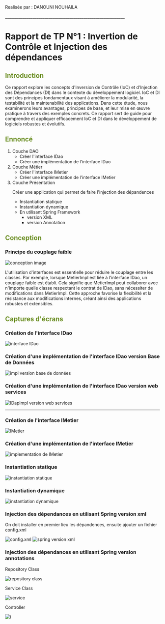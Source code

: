 <p>Realisée par : DANOUNI NOUHAILA</p>
<p>_____________________________________________________________
<h1>Rapport de TP N°1 : Invertion de Contrôle et Injection des dépendances</h1>
<h2 style="color: olivedrab">Introduction</h2>
<p>Ce rapport explore les concepts d'Inversion de Contrôle (IoC) et d'Injection des Dépendances (DI) dans le contexte du développement logiciel. IoC et DI sont des principes fondamentaux visant à améliorer la modularité, la testabilité et la maintenabilité des applications. Dans cette étude, nous examinerons leurs avantages, principes de base, et leur mise en œuvre pratique à travers des exemples concrets. Ce rapport sert de guide pour comprendre et appliquer efficacement IoC et DI dans le développement de logiciels robustes et évolutifs.</p>
<h2 style="color: olivedrab">Ennoncé</h2>
<ol>
    <li>Couche DAO 
        <ul>
            <li>Créer l'interface IDao</li>
            <li>Créer une implémentation de l'interface IDao</li>
        </ul>
    </li>
    <li>Couche Métier
        <ul>
            <li>Créer l'interface IMetier</li>
            <li>Créer une implémentation de l'interface IMetier</li>
        </ul>
    </li>
    <li>Couche Présentation
        <p>Créer une application qui permet de faire l'injection des dépandences</p>
        <ul>
        <li>Instantiation statique</li>
        <li>Instantiation dynamique</li>
        <li>En utilisant Spring Framework
            <ul>
                <li>version XML</li>
                <li>version Annotation</li>
            </ul>
        </li>
        </ul>
    </li>
</ol>
<h2 style="color: olivedrab">Conception</h2>
<h3>Principe du couplage faible</h3>
<img src="captures/conception.png" alt="conception image">
<p>
L'utilisation d'interfaces est essentielle pour réduire le couplage entre les classes. Par exemple, lorsque MetierImpl est liée à l'interface IDao, un couplage faible est établi. Cela signifie que MetierImpl peut collaborer avec n'importe quelle classe respectant le contrat de IDao, sans nécessiter de modifications dans MetierImpl. Cette approche favorise la flexibilité et la résistance aux modifications internes, créant ainsi des applications robustes et extensibles.
</p>
<h2 style="color: olivedrab">Captures d'écrans</h2>
<h3>Création de l'interface IDao</h3>
<img src="captures/idao.png" alt="interface IDao">
<h3>Création d'une implémentation de l'interface IDao version Base de Données</h3>
<img src="captures/daoimpl.png" alt="impl version base de données">
<h3>Création d'une implémentation de l'interface IDao version web services</h3>
<img src="captures/daoimplV2.png" alt="IDapImpl version web services">
<hr>
<h3>Création de l'interface IMetier</h3>
<img src="captures/imetier.png" alt="IMetier">
<h3>Création d'une implémentation de l'interface IMetier</h3>
<img src="captures/metierimpl1.png" alt="implementation de IMetier">
<h3>Instantiation statique</h3>
<img src="captures/Pres1_instanstation_statique.png" alt="instantiation statique">
<h3>Instantiation dynamique</h3>
<img src="captures/Pres2_instanstation_dynamique.png" alt="instantiation dynamique">
<h3>Injection des dépendances en utilisant Spring version xml</h3>
<p>On doit installer en premier lieu les dépandences, ensuite ajouter un fichier config.xml</p>
<img src="captures/config_xml.png" alt="config.xml">
<img src="captures/spring_xml.png" alt="spring version xml">
<h3>Injection des dépendances en utilisant Spring version annotations</h3>
<p>Repository Class</p>
<img src="captures/spring_annotation.png" alt="repository class">
<p>Service Class</p>
<img src="captures/MetierImpl.png" alt="service">
<p>Controller</p>
<img src="captures/pres4_annota.png" alt="i">
